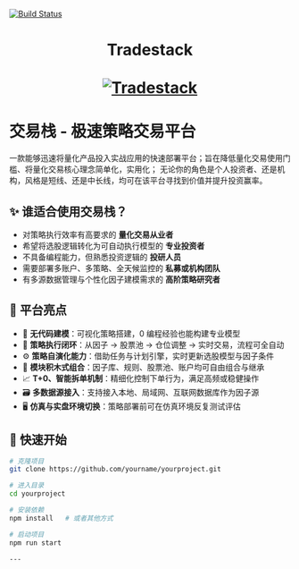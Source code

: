 
[![Build Status](https://travis-ci.org/tainacan/tainacan.svg?branch=develop)](https://travis-ci.org/tainacan/tainacan)

<div align="center">
  <h1 align="center">
    Tradestack
    <br />
    <br />
    <a href="https://docusaurus.io">
      <img src="https://docusaurus.io/img/slash-introducing.svg" alt="Tradestack">
    </a>
  </h1>
</div>

# 交易栈 - 极速策略交易平台

一款能够迅速将量化产品投入实战应用的快速部署平台；旨在降低量化交易使用门槛、将量化交易核心理念简单化，实用化；
无论你的角色是个人投资者、还是机构，风格是短线、还是中长线，均可在该平台寻找到价值并提升投资赢率。  

## ✨ 谁适合使用交易栈？

- 对策略执行效率有高要求的 **量化交易从业者**
- 希望将选股逻辑转化为可自动执行模型的 **专业投资者**
- 不具备编程能力，但熟悉投资逻辑的 **投研人员**
- 需要部署多账户、多策略、全天候监控的 **私募或机构团队**
- 有多源数据管理与个性化因子建模需求的 **高阶策略研究者**

## 🌟 平台亮点

- 🧠 **无代码建模**：可视化策略搭建，0 编程经验也能构建专业模型
- 🔁 **策略执行闭环**：从因子 → 股票池 → 仓位调整 → 实时交易，流程可全自动
- ⚙️ **策略自演化能力**：借助任务与计划引擎，实时更新选股模型与因子条件
- 🧩 **模块积木式组合**：因子库、规则、股票池、账户均可自由组合与继承
- 📈 **T+0、智能拆单机制**：精细化控制下单行为，满足高频或稳健操作
- 🗃️ **多数据源接入**：支持接入本地、局域网、互联网数据库作为因子源
- 🖥️ **仿真与实盘环境切换**：策略部署前可在仿真环境反复测试评估

## 🚀 快速开始

```bash
# 克隆项目
git clone https://github.com/yourname/yourproject.git

# 进入目录
cd yourproject

# 安装依赖
npm install   # 或者其他方式

# 启动项目
npm run start

---

